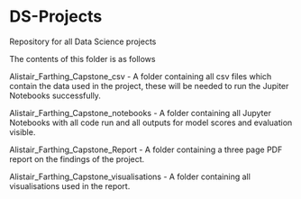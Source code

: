 # DS-Projects
Repository for all Data Science projects

The contents of this folder is as follows 

Alistair_Farthing_Capstone_csv - A folder containing all csv files which contain the data used in the project, these will be needed to run the Jupiter Notebooks successfully.

Alistair_Farthing_Capstone_notebooks - A folder containing all Jupyter Notebooks with all code run and all outputs for model scores and evaluation visible.

Alistair_Farthing_Capstone_Report - A folder containing a three page PDF report on the findings of the project.

Alistair_Farthing_Capstone_visualisations - A folder containing all visualisations used in the report.
